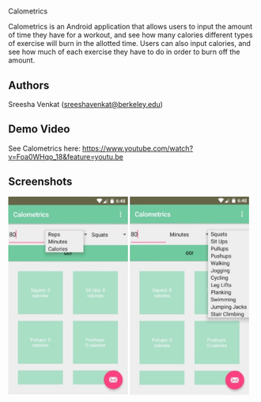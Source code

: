 #
Calometrics

Calometrics is an Android application that allows users to input the amount of time they have for a workout, and see how many calories different types of exercise will burn in the allotted time. Users can also input calories, and see how much of each exercise they have to do in order to burn off the amount.

## Authors

Sreesha Venkat ([sreeshavenkat@berkeley.edu](mailto:sreeshavenkat@berkeley.edu))

## Demo Video

See Calometrics here: https://www.youtube.com/watch?v=Foa0WHqo_18&feature=youtu.be

## Screenshots

<img src="screenshots/calometrics1.jpg" height="400" alt="Screenshot"/>
<img src="screenshots/calometrics2.jpg" height="400" alt="Screenshot"/>

